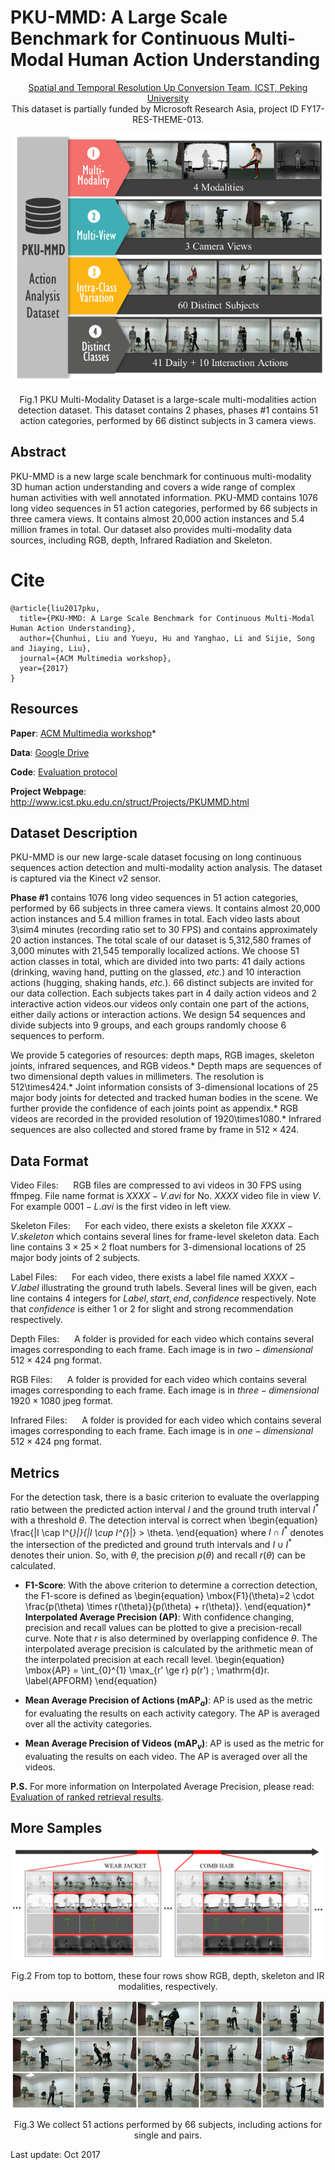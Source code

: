 # PKU-MMD: A Large Scale Benchmark for Continuous Multi-Modal Human Action Understanding

<div align=center >
 
 [Spatial and Temporal Resolution Up Conversion Team, ICST, Peking University](http://www.icst.pku.edu.cn/struct)</br>
This dataset is partially funded by Microsoft Research Asia, project ID FY17-RES-THEME-013.

![Teaser](Imgs/teaser.png)</br>  
Fig.1 PKU Multi-Modality Dataset is a large-scale multi-modalities action detection dataset. This dataset contains 2 phases, phases #1 contains 51 action categories, performed by 66 distinct subjects in 3 camera views.
</div>

## Abstract
PKU-MMD is a new large scale benchmark for continuous multi-modality 3D human action understanding and covers a wide range of complex human activities with well annotated information. PKU-MMD contains 1076 long video sequences in 51 action categories, performed by 66 subjects in three camera views. It contains almost 20,000 action instances and 5.4 million frames in total. Our dataset also provides multi-modality data sources, including RGB, depth, Infrared Radiation and Skeleton. 

# Cite
```
@article{liu2017pku, 
  title={PKU-MMD: A Large Scale Benchmark for Continuous Multi-Modal Human Action Understanding},
  author={Chunhui, Liu and Yueyu, Hu and Yanghao, Li and Sijie, Song and Jiaying, Liu},
  journal={ACM Multimedia workshop},
  year={2017}
}
```

## Resources

**Paper**: [ACM Multimedia workshop](https://arxiv.org/abs/1703.07475)*  

**Data**: [Google Drive](https://drive.google.com/drive/folders/0B20a4UzO-OyMUVpHaWdGMFY1VDQ?usp=sharing)

**Code**: [Evaluation protocol](https://github.com/ECHO960/PKU-MMD)

**Project Webpage**: http://www.icst.pku.edu.cn/struct/Projects/PKUMMD.html

## Dataset Description
PKU-MMD is our new large-scale dataset focusing on long continuous sequences action detection and multi-modality action analysis. The dataset is captured via the Kinect v2 sensor.

**Phase #1** contains 1076 long video sequences in 51 action categories, performed by 66 subjects in three camera views. It contains almost 20,000 action instances and 5.4 million frames in total. Each video lasts about 3\sim4 minutes (recording ratio set to 30 FPS) and contains approximately 20 action instances. The total scale of our dataset is 5,312,580 frames of 3,000 minutes with 21,545 temporally localized actions.
We choose 51 action classes in total, which are divided into two parts: 41 daily actions (drinking, waving hand, putting on the glassed, _etc._) and 10 interaction actions (hugging, shaking hands, _etc._). 66 distinct subjects are invited for our data collection. Each subjects takes part in 4 daily action videos and 2 interactive action videos.our videos only contain one part of the actions, either daily actions or interaction actions. We design 54 sequences and divide subjects into 9 groups, and each groups randomly choose 6 sequences to perform.

We provide 5 categories of resources: depth maps, RGB images, skeleton joints, infrared sequences, and RGB videos.*   Depth maps are sequences of two dimensional depth values in millimeters. The resolution is 512\times424.*   Joint information consists of 3-dimensional locations of 25 major body joints for detected and tracked human bodies in the scene. We further provide the confidence of each joints point as appendix.*   RGB videos are recorded in the provided resolution of 1920\times1080.*   Infrared sequences are also collected and stored frame by frame in $512\times424$.


## Data Format

Video Files:
     RGB files are compressed to avi videos in 30 FPS using ffmpeg. File name format is $XXXX-V.avi$ for No. $XXXX$ video file in view $V$. For example $0001-L.avi$ is the first video in left view.

Skeleton Files:
     For each video, there exists a skeleton file $XXXX-V.skeleton$ which contains several lines for frame-level skeleton data. Each line contains $3\times 25\times 2$ float numbers for 3-dimensional locations of 25 major body joints of 2 subjects.

Label Files:
     For each video, there exists a label file named $XXXX-V.label$ illustrating the ground truth labels. Several lines will be given, each line contains 4 integers for $Label, start, end, confidence$ respectively. Note that $confidence$ is either $1$ or $2$ for slight and strong recommendation respectively.

Depth Files:
     A folder is provided for each video which contains several images corresponding to each frame. Each image is in $two-dimensional$ $512\times 424$ png format.

RGB Files:
     A folder is provided for each video which contains several images corresponding to each frame. Each image is in $three-dimensional$ $1920\times 1080$ jpeg format.

Infrared Files:
     A folder is provided for each video which contains several images corresponding to each frame. Each image is in $one-dimensional$ $512\times 424$ png format.

## Metrics

For the detection task, there is a basic criterion to evaluate the overlapping ratio between the predicted action interval $I$ and the ground truth interval $I^{*}$ with a threshold $\theta$. The detection interval is correct when \begin{equation} \frac{|I \cap I^{*}|}{|I \cup I^{*}|} > \theta. \end{equation} where $I \cap I^{*}$ denotes the intersection of the predicted and ground truth intervals and $I \cup I^{*}$ denotes their union. So, with $\theta$, the precision $p(\theta)$ and recall $r(\theta)$ can be calculated.

*   **F1-Score**: With the above criterion to determine a correction detection, the F1-score is defined as \begin{equation} \mbox{F1}(\theta)=2 \cdot \frac{p(\theta) \times r(\theta)}{p(\theta) + r(\theta)}. \end{equation}*   **Interpolated Average Precision (AP)**: With confidence changing, precision and recall values can be plotted to give a precision-recall curve. Note that $r$ is also determined by overlapping confidence $\theta$. The interpolated average precision is calculated by the arithmetic mean of the interpolated precision at each recall level. \begin{equation} \mbox{AP} = \int_{0}^{1} \max_{r' \ge r} p(r') \; \mathrm{d}r. \label{APFORM} \end{equation}

*   **Mean Average Precision of Actions (mAP$_a$)**: AP is used as the metric for evaluating the results on each activity category. The AP is averaged over all the activity categories.

*   **Mean Average Precision of Videos (mAP$_v$)**: AP is used as the metric for evaluating the results on each video. The AP is averaged over all the videos.

**P.S.** For more information on Interpolated Average Precision, please read: [Evaluation of ranked retrieval results](https://nlp.stanford.edu/IR-book/html/htmledition/evaluation-of-ranked-retrieval-results-1.html).


## More Samples

<div align=center>
 
![Teaser](Imgs/overview.png)

Fig.2 From top to bottom, these four rows show RGB, depth, skeleton and IR modalities, respectively.

</div>


<div align=center>
 
![Teaser](Imgs/samples.png)

Fig.3 We collect 51 actions performed by 66 subjects, including actions for single and pairs.

</div>

Last update: Oct 2017
